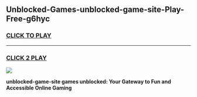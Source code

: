 
## Unblocked-Games-unblocked-game-site-Play-Free-g6hyc
<h3>
<a href="https://premium76.site?title=unblocked-game-site&ref=09A">CLICK TO PLAY</a></h3>
<hr>

<h3>
<a href="https://premium76.site?title=unblocked-game-site&ref=09A">CLICK 2 PLAY</a>
  
</h3>

<a href="https://premium76.site?title=unblocked-game-site&ref=09A"><img src="https://clearcache.store/games.png"></a>


**unblocked-game-site games unblocked: Your Gateway to Fun and Accessible Online Gaming**
